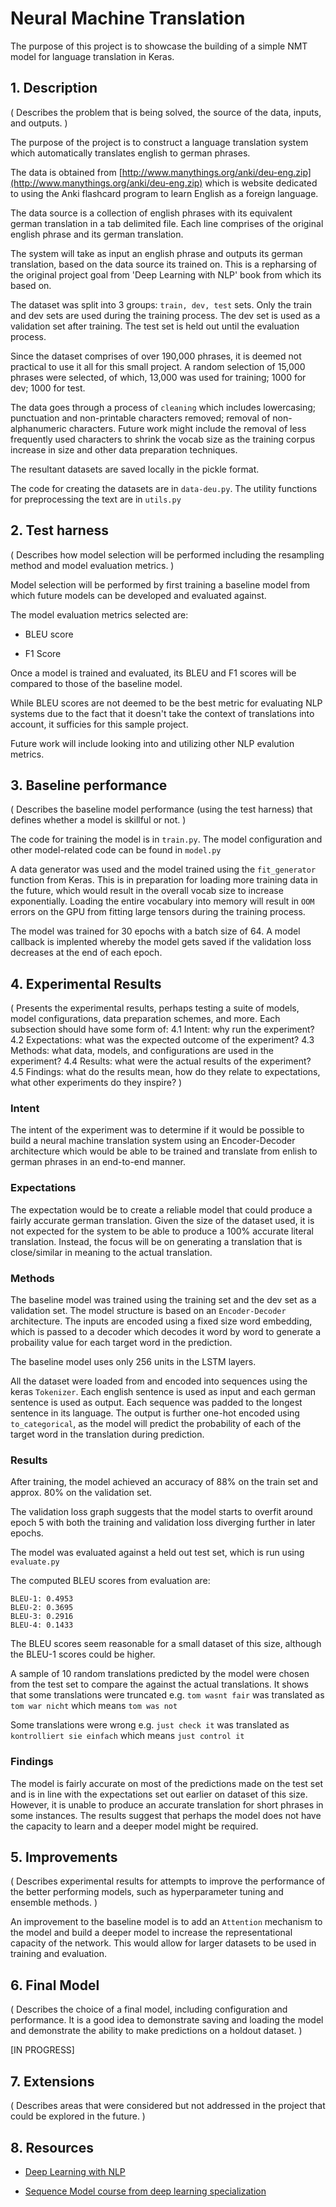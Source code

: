 # Neural Machine Translation

The purpose of this project is to showcase the building of a simple NMT model for language translation in Keras.

## 1. Description

( Describes the problem that is being solved, the source of the data, inputs, and outputs. )

The purpose of the project is to construct a language translation system which automatically translates english to german phrases.

The data is obtained from [http://www.manythings.org/anki/deu-eng.zip](http://www.manythings.org/anki/deu-eng.zip) which is website dedicated to using the Anki flashcard program to learn English as a foreign language.

The data source is a collection of english phrases with its equivalent german translation in a tab delimited file. Each line comprises of the original english phrase and its german translation.

The system will take as input an english phrase and outputs its german translation, based on the data source its trained on. This is a repharsing of the original project goal from 'Deep Learning with NLP' book from which its based on.

The dataset was split into 3 groups: `train, dev, test` sets. Only the train and dev sets are used during the training process. The dev set is used as a validation set after training. The test set is held out until the evaluation process.

Since the dataset comprises of over 190,000 phrases, it is deemed not practical to use it all for this small project. A random selection of 15,000 phrases were selected, of which, 13,000 was used for training; 1000 for dev; 1000 for test.

The data goes through a process of `cleaning` which includes lowercasing; punctuation and non-printable characters removed; removal of non-alphanumeric characters. Future work might include the removal of less frequently used characters to shrink the vocab size as the training corpus increase in size and other data preparation techniques.

The resultant datasets are saved locally in the pickle format.

The code for creating the datasets are in `data-deu.py`. The utility functions for preprocessing the text are in `utils.py`


## 2. Test harness

( Describes how model selection will be performed including the resampling method and model evaluation metrics. )

Model selection will be performed by first training a baseline model from which future models can be developed and evaluated against.

The model evaluation metrics selected are:

* BLEU score

* F1 Score

Once a model is trained and evaluated, its BLEU and F1 scores will be compared to those of the baseline model.

While BLEU scores are not deemed to be the best metric for evaluating NLP systems due to the fact that it doesn't take the context of translations into account, it sufficies for this sample project.

Future work will include looking into and utilizing other NLP evalution metrics.


## 3. Baseline performance

( Describes the baseline model performance (using the test harness) that defines whether a model is skillful or not. )

The code for training the model is in `train.py`. The model configuration and other model-related code can be found in `model.py`

A data generator was used and the model trained using the `fit_generator` function from Keras. This is in preparation for loading more training data in the future, which would result in the overall vocab size to increase exponentially. Loading the entire vocabulary into memory will result in `OOM` errors on the GPU from fitting large tensors during the training process.

The model was trained for 30 epochs with a batch size of 64. A model callback is implented whereby the model gets saved if the validation loss decreases at the end of each epoch.


## 4. Experimental Results

( Presents the experimental results, perhaps testing a suite of models, model configurations, data preparation schemes, and more. Each subsection should have some form of:
4.1 Intent: why run the experiment?
4.2 Expectations: what was the expected outcome of the experiment?
4.3 Methods: what data, models, and configurations are used in the experiment?
4.4 Results: what were the actual results of the experiment?
4.5 Findings: what do the results mean, how do they relate to expectations, what other experiments do they inspire? )

### Intent

The intent of the experiment was to determine if it would be possible to build a neural machine translation system using an Encoder-Decoder architecture which would be able to be trained and translate from enlish to german phrases in an end-to-end manner.

### Expectations

The expectation would be to create a reliable model that could produce a fairly accurate german translation. Given the size of the dataset used, it is not expected for the system to be able to produce a 100% accurate literal translation. Instead, the focus will be on generating a translation that is close/similar in meaning to the actual translation.

### Methods

The baseline model was trained using the training set and the dev set as a validation set. The model structure is based on an `Encoder-Decoder` architecture. The inputs are encoded using a fixed size word embedding, which is passed to a decoder which decodes it word by word to generate a probaility value for each target word in the prediction.

The baseline model uses only 256 units in the LSTM layers.

All the dataset were loaded from and encoded into sequences using the keras `Tokenizer`. Each english sentence is used as input and each german sentence is used as output. Each sequence was padded to the longest sentence in its language. The output is further one-hot encoded using `to_categorical`, as the model will predict the probability of each of the target word in the translation during prediction.

### Results

After training, the model achieved an accuracy of 88% on the train set and approx. 80% on the validation set.

The validation loss graph suggests that the model starts to overfit around epoch 5 with both the training and validation loss diverging further in later epochs.

The model was evaluated against a held out test set, which is run using `evaluate.py`

The computed BLEU scores from evaluation are:

```
BLEU-1: 0.4953
BLEU-2: 0.3695
BLEU-3: 0.2916
BLEU-4: 0.1433
```

The BLEU scores seem reasonable for a small dataset of this size, although the BLEU-1 scores could be higher.

A sample of 10 random translations predicted by the model were chosen from the test set to compare the against the actual translations. It shows that some translations were truncated e.g. `tom wasnt fair` was translated as `tom war nicht` which means `tom was not`

Some translations were wrong e.g. `just check it` was translated as `kontrolliert sie einfach` which means `just control it`

### Findings

The model is fairly accurate on most of the predictions made on the test set and is in line with the expectations set out earlier on dataset of this size. However, it is unable to produce an accurate translation for short phrases in some instances. The results suggest that perhaps the model does not have the capacity to learn and a deeper model might be required.


## 5. Improvements

( Describes experimental results for attempts to improve the performance of the better performing models, such as hyperparameter tuning and ensemble methods. )

An improvement to the baseline model is to add an `Attention` mechanism to the model and build a deeper model to increase the representational capacity of the network. This would allow for larger datasets to be used in training and evaluation.

## 6. Final Model

( Describes the choice of a final model, including configuration and performance. It is a good idea to demonstrate saving and loading the model and demonstrate the ability to make predictions on a holdout dataset. )

[IN PROGRESS]

## 7. Extensions

( Describes areas that were considered but not addressed in the project that could be explored in the future. )

## 8. Resources
* [Deep Learning with NLP](https://machinelearningmastery.com/deep-learning-for-nlp/)

* [Sequence Model course from deep learning specialization](https://www.coursera.org/learn/nlp-sequence-models)
